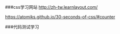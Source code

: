 ###css学习网站
http://zh-tw.learnlayout.com/

https://atomiks.github.io/30-seconds-of-css/#counter

###代码测试学习